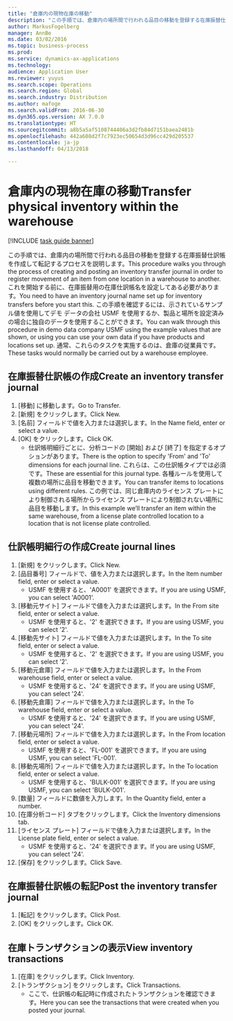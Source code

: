 ```yaml
---
title: "倉庫内の現物在庫の移動"
description: "この手順では、倉庫内の場所間で行われる品目の移動を登録する在庫振替仕訳帳を作成して転記するプロセスを説明します。"
author: MarkusFogelberg
manager: AnnBe
ms.date: 03/02/2016
ms.topic: business-process
ms.prod: 
ms.service: dynamics-ax-applications
ms.technology: 
audience: Application User
ms.reviewer: yuyus
ms.search.scope: Operations
ms.search.region: Global
ms.search.industry: Distribution
ms.author: mafoge
ms.search.validFrom: 2016-06-30
ms.dyn365.ops.version: AX 7.0.0
ms.translationtype: HT
ms.sourcegitcommit: a8b5a5af5108744406a3d2fb84d7151baea2481b
ms.openlocfilehash: 442a608d2f7c7923ec50654d3d96cc429d205537
ms.contentlocale: ja-jp
ms.lasthandoff: 04/13/2018

---
```

# <a name="transfer-physical-inventory-within-the-warehouse"></a><span data-ttu-id="b6f01-103">倉庫内の現物在庫の移動</span><span class="sxs-lookup"><span data-stu-id="b6f01-103">Transfer physical inventory within the warehouse</span></span>

[!INCLUDE [task guide banner](../../includes/task-guide-banner.md)]

<span data-ttu-id="b6f01-104">この手順では、倉庫内の場所間で行われる品目の移動を登録する在庫振替仕訳帳を作成して転記するプロセスを説明します。</span><span class="sxs-lookup"><span data-stu-id="b6f01-104">This procedure walks you through the process of creating and posting an inventory transfer journal in order to register movement of an item from one location in a warehouse to another.</span></span> <span data-ttu-id="b6f01-105">これを開始する前に、在庫振替用の在庫仕訳帳名を設定してある必要があります。</span><span class="sxs-lookup"><span data-stu-id="b6f01-105">You need to have an inventory journal name set up for inventory transfers before you start this.</span></span> <span data-ttu-id="b6f01-106">この手順を確認するには、示されているサンプル値を使用してデモ データの会社 USMF を使用するか、製品と場所を設定済みの場合に独自のデータを使用することができます。</span><span class="sxs-lookup"><span data-stu-id="b6f01-106">You can walk through this procedure in demo data company USMF using the example values that are shown, or using you can use your own data if you have products and locations set up.</span></span> <span data-ttu-id="b6f01-107">通常、これらのタスクを実施するのは、倉庫の従業員です。</span><span class="sxs-lookup"><span data-stu-id="b6f01-107">These tasks would normally be carried out by a warehouse employee.</span></span>


## <a name="create-an-inventory-transfer-journal"></a><span data-ttu-id="b6f01-108">在庫振替仕訳帳の作成</span><span class="sxs-lookup"><span data-stu-id="b6f01-108">Create an inventory transfer journal</span></span>
1. <span data-ttu-id="b6f01-109">[移動] に移動します。</span><span class="sxs-lookup"><span data-stu-id="b6f01-109">Go to Transfer.</span></span>
2. <span data-ttu-id="b6f01-110">[新規] をクリックします。</span><span class="sxs-lookup"><span data-stu-id="b6f01-110">Click New.</span></span>
3. <span data-ttu-id="b6f01-111">[名前] フィールドで値を入力または選択します。</span><span class="sxs-lookup"><span data-stu-id="b6f01-111">In the Name field, enter or select a value.</span></span>
4. <span data-ttu-id="b6f01-112">[OK] をクリックします。</span><span class="sxs-lookup"><span data-stu-id="b6f01-112">Click OK.</span></span>
    * <span data-ttu-id="b6f01-113">仕訳帳明細行ごとに、分析コードの [開始] および [終了] を指定するオプションがあります。</span><span class="sxs-lookup"><span data-stu-id="b6f01-113">There is the option to specify 'From' and 'To' dimensions for each journal line.</span></span> <span data-ttu-id="b6f01-114">これらは、この仕訳帳タイプでは必須です。</span><span class="sxs-lookup"><span data-stu-id="b6f01-114">These are essential for this journal type.</span></span> <span data-ttu-id="b6f01-115">各種ルールを使用して複数の場所に品目を移動できます。</span><span class="sxs-lookup"><span data-stu-id="b6f01-115">You can transfer items to locations using different rules.</span></span> <span data-ttu-id="b6f01-116">この例では、同じ倉庫内のライセンス プレートにより制御される場所からライセンス プレートにより制御されない場所に品目を移動します。</span><span class="sxs-lookup"><span data-stu-id="b6f01-116">In this example we’ll transfer an item within the same warehouse, from a license plate controlled location to a location that is not license plate controlled.</span></span>   

## <a name="create-journal-lines"></a><span data-ttu-id="b6f01-117">仕訳帳明細行の作成</span><span class="sxs-lookup"><span data-stu-id="b6f01-117">Create journal lines</span></span>
1. <span data-ttu-id="b6f01-118">[新規] をクリックします。</span><span class="sxs-lookup"><span data-stu-id="b6f01-118">Click New.</span></span>
2. <span data-ttu-id="b6f01-119">[品目番号] フィールドで、値を入力または選択します。</span><span class="sxs-lookup"><span data-stu-id="b6f01-119">In the Item number field, enter or select a value.</span></span>
    * <span data-ttu-id="b6f01-120">USMF を使用すると、'A0001' を選択できます。</span><span class="sxs-lookup"><span data-stu-id="b6f01-120">If you are using USMF, you can select 'A0001'.</span></span>  
3. <span data-ttu-id="b6f01-121">[移動元サイト] フィールドで値を入力または選択します。</span><span class="sxs-lookup"><span data-stu-id="b6f01-121">In the From site field, enter or select a value.</span></span>
    * <span data-ttu-id="b6f01-122">USMF を使用すると、'2' を選択できます。</span><span class="sxs-lookup"><span data-stu-id="b6f01-122">If you are using USMF, you can select '2'.</span></span>  
4. <span data-ttu-id="b6f01-123">[移動先サイト] フィールドで値を入力または選択します。</span><span class="sxs-lookup"><span data-stu-id="b6f01-123">In the To site field, enter or select a value.</span></span>
    * <span data-ttu-id="b6f01-124">USMF を使用すると、'2' を選択できます。</span><span class="sxs-lookup"><span data-stu-id="b6f01-124">If you are using USMF, you can select '2'.</span></span>  
5. <span data-ttu-id="b6f01-125">[移動元倉庫] フィールドで値を入力または選択します。</span><span class="sxs-lookup"><span data-stu-id="b6f01-125">In the From warehouse field, enter or select a value.</span></span>
    * <span data-ttu-id="b6f01-126">USMF を使用すると、'24' を選択できます。</span><span class="sxs-lookup"><span data-stu-id="b6f01-126">If you are using USMF, you can select '24'.</span></span>  
6. <span data-ttu-id="b6f01-127">[移動先倉庫] フィールドで値を入力または選択します。</span><span class="sxs-lookup"><span data-stu-id="b6f01-127">In the To warehouse field, enter or select a value.</span></span>
    * <span data-ttu-id="b6f01-128">USMF を使用すると、'24' を選択できます。</span><span class="sxs-lookup"><span data-stu-id="b6f01-128">If you are using USMF, you can select '24'.</span></span>  
7. <span data-ttu-id="b6f01-129">[移動元場所] フィールドで値を入力または選択します。</span><span class="sxs-lookup"><span data-stu-id="b6f01-129">In the From location field, enter or select a value.</span></span>
    * <span data-ttu-id="b6f01-130">USMF を使用すると、'FL-001' を選択できます。</span><span class="sxs-lookup"><span data-stu-id="b6f01-130">If you are using USMF, you can select 'FL-001'.</span></span>  
8. <span data-ttu-id="b6f01-131">[移動先場所] フィールドで値を入力または選択します。</span><span class="sxs-lookup"><span data-stu-id="b6f01-131">In the To location field, enter or select a value.</span></span>
    * <span data-ttu-id="b6f01-132">USMF を使用すると、'BULK-001' を選択できます。</span><span class="sxs-lookup"><span data-stu-id="b6f01-132">If you are using USMF, you can select 'BULK-001'.</span></span>  
9. <span data-ttu-id="b6f01-133">[数量] フィールドに数値を入力します。</span><span class="sxs-lookup"><span data-stu-id="b6f01-133">In the Quantity field, enter a number.</span></span>
10. <span data-ttu-id="b6f01-134">[在庫分析コード] タブをクリックします。</span><span class="sxs-lookup"><span data-stu-id="b6f01-134">Click the Inventory dimensions tab.</span></span>
11. <span data-ttu-id="b6f01-135">[ライセンス プレート] フィールドで値を入力または選択します。</span><span class="sxs-lookup"><span data-stu-id="b6f01-135">In the License plate field, enter or select a value.</span></span>
    * <span data-ttu-id="b6f01-136">USMF を使用すると、'24' を選択できます。</span><span class="sxs-lookup"><span data-stu-id="b6f01-136">If you are using USMF, you can select '24'.</span></span>  
12. <span data-ttu-id="b6f01-137">[保存] をクリックします。</span><span class="sxs-lookup"><span data-stu-id="b6f01-137">Click Save.</span></span>

## <a name="post-the-inventory-transfer-journal"></a><span data-ttu-id="b6f01-138">在庫振替仕訳帳の転記</span><span class="sxs-lookup"><span data-stu-id="b6f01-138">Post the inventory transfer journal</span></span>
1. <span data-ttu-id="b6f01-139">[転記] をクリックします。</span><span class="sxs-lookup"><span data-stu-id="b6f01-139">Click Post.</span></span>
2. <span data-ttu-id="b6f01-140">[OK] をクリックします。</span><span class="sxs-lookup"><span data-stu-id="b6f01-140">Click OK.</span></span>

## <a name="view-inventory-transactions"></a><span data-ttu-id="b6f01-141">在庫トランザクションの表示</span><span class="sxs-lookup"><span data-stu-id="b6f01-141">View inventory transactions</span></span>
1. <span data-ttu-id="b6f01-142">[在庫] をクリックします。</span><span class="sxs-lookup"><span data-stu-id="b6f01-142">Click Inventory.</span></span>
2. <span data-ttu-id="b6f01-143">[トランザクション] をクリックします。</span><span class="sxs-lookup"><span data-stu-id="b6f01-143">Click Transactions.</span></span>
    * <span data-ttu-id="b6f01-144">ここで、仕訳帳の転記時に作成されたトランザクションを確認できます。</span><span class="sxs-lookup"><span data-stu-id="b6f01-144">Here you can see the transactions that were created when you posted your journal.</span></span>  

